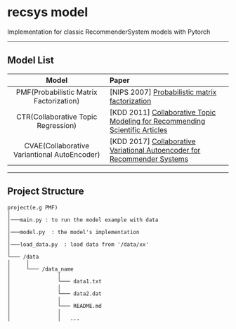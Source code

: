 # recsys model
Implementation for classic RecommenderSystem models with Pytorch

---

## Model List
| Model|	Paper |
| :------: | :------ |
| PMF(Probabilistic Matrix Factorization)| [NIPS 2007] [Probabilistic matrix factorization](http://xueshu.baidu.com/usercenter/paper/show?paperid=89ea382da660386bc91de376ff9e1087&site=xueshu_se)|
| CTR(Collaborative Topic Regression)| [KDD 2011] [Collaborative Topic Modeling for Recommending Scientific Articles](http://www.cs.columbia.edu/~blei/papers/WangBlei2011.pdf)|
| CVAE(Collaborative Variantional AutoEncoder)| [KDD 2017] [Collaborative Variational Autoencoder for Recommender Systems](https://dl.acm.org/citation.cfm?id=3098077)|

---

## Project Structure
```
project(e.g PMF)
│
│───main.py : to run the model example with data
│
│───model.py  : the model's implementation
│
│───load_data.py  : load data from '/data/xx'
│
└─── /data
│     │
│     └─── /data_name
│               │   
│               └─── data1.txt
│               │   
│               └─── data2.dat
│               │   
│               └─── README.md
│               │   
│               │   ...
```

